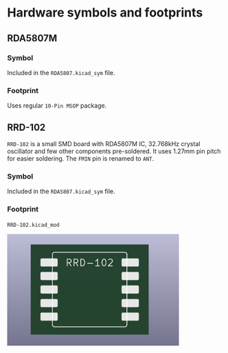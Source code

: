 # Hardware symbols and footprints

## RDA5807M 

### Symbol
Included in the `RDA5807.kicad_sym` file.

### Footprint
Uses regular `10-Pin MSOP` package.


## RRD-102
`RRD-102` is a small SMD board with RDA5807M IC, 32.768kHz crystal oscillator and few other components pre-soldered. It uses 1.27mm pin pitch for easier soldering. The `FMIN` pin is renamed to `ANT`.

### Symbol
Included in the `RDA5807.kicad_sym` file.

### Footprint
`RRD-102.kicad_mod`

<img src="../assets/RRD-102.png" width="400"/>

